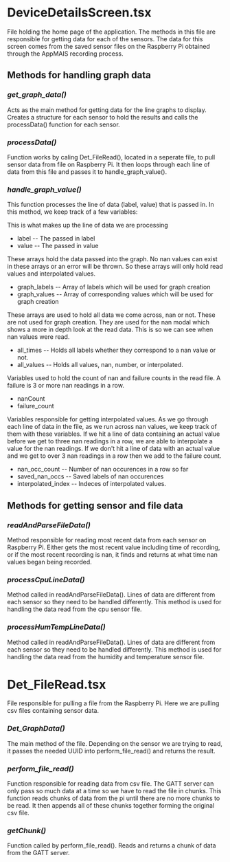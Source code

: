# **DeviceDetailsScreen.tsx**
File holding the home page of the application. The methods in this file are responsible for getting data for each of the sensors. The data for this screen comes from the saved sensor files on the Raspberry Pi obtained through the AppMAIS recording process. 

## Methods for handling graph data
### *get_graph_data()*
Acts as the main method for getting data for the line graphs to display. Creates a structure for each sensor to hold the results and calls the processData() function for each sensor.

### *processData()*
Function works by caling Det_FileRead(), located in a seperate file, to pull sensor data from file on Raspberry Pi. It then loops through each line of data from this file and passes it to handle_graph_value(). 

### *handle_graph_value()*
This function processes the line of data (label, value) that is passed in. In this method, we keep track of a few variables:

This is what makes up the line of data we are processing
* label -- The passed in label
* value -- The passed in value

These arrays hold the data passed into the graph. No nan values can exist in these arrays or an error will be thrown. So these arrays will only hold read values and interpolated values.
* graph_labels -- Array of labels which will be used for graph creation
* graph_values -- Array of corresponding values which will be used for graph creation

These arrays are used to hold all data we come across, nan or not. These are not used for graph creation. They are used for the nan modal which shows a more in depth look at the read data. This is so we can see when nan values were read.
* all_times -- Holds all labels whether they correspond to a nan value or not.
* all_values -- Holds all values, nan, number, or interpolated.

Variables used to hold the count of nan and failure counts in the read file. A failure is 3 or more nan readings in a row.
* nanCount
* failure_count

Variables responsible for getting interpolated values. As we go through each line of data in the file, as we run across nan values, we keep track of them with these variables. If we hit a line of data containing an actual value before we get to three nan readings in a row, we are able to interpolate a value for the nan readings. If we don't hit a line of data with an actual value and we get to over 3 nan readings in a row then we add to the failure count. 
* nan_occ_count -- Number of nan occurences in a row so far
* saved_nan_occs -- Saved labels of nan occurences
* interpolated_index -- Indeces of interpolated values.


## Methods for getting sensor and file data
### *readAndParseFileData()*
Method responsible for reading most recent data from each sensor on Raspberry Pi. Either gets the most recent value including time of recording, or if the most recent recording is nan, it finds and returns at what time nan values began being recorded.

### *processCpuLineData()*
Method called in readAndParseFileData(). Lines of data are different from each sensor so they need to be handled differently. This method is used for handling the data read from the cpu sensor file.

### *processHumTempLineData()*
Method called in readAndParseFileData(). Lines of data are different from each sensor so they need to be handled differently. This method is used for handling the data read from the humidity and temperature sensor file.


# **Det_FileRead.tsx**
File responsible for pulling a file from the Raspberry Pi. Here we are pulling csv files containing sensor data.

### *Det_GraphData()*
The main method of the file. Depending on the sensor we are trying to read, it passes the needed UUID into perform_file_read() and returns the result.

### *perform_file_read()*
Function responsible for reading data from csv file. The GATT server can only pass so much data at a time so we have to read the file in chunks. This function reads chunks of data from the pi until there are no more chunks to be read. It then appends all of these chunks together forming the original csv file. 

### *getChunk()*
Function called by perform_file_read(). Reads and returns a chunk of data from the GATT server.


